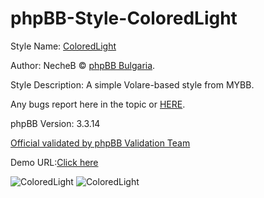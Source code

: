 # phpBB-Style-ColoredLight

Style Name: [ColoredLight](https://phpbb-bg.info/forums/viewtopic.php?t=687)

Author: NecheB © [phpBB Bulgaria](https://phpbb-bg.info/).

Style Description: A simple Volare-based style from MYBB.

Any bugs report here in the topic or [HERE](https://phpbb-bg.info/forums/viewforum.php?f=80).

phpBB Version: 3.3.14

[Official validated by phpBB Validation Team](https://www.phpbb.com/community/viewtopic.php?p=15972004#p15972004)

Demo URL:[Click here](https://demo.phpbb-bg.info/index.php?style=38)

![ColoredLight](https://i.imgur.com/cbJYvzC.png)
![ColoredLight](https://i.imgur.com/iu9cLO8.png)
